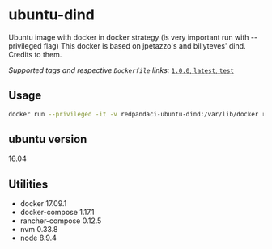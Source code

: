 # ubuntu-dind

Ubuntu image with docker in docker strategy (is very important run with --privileged flag)
This docker is based on jpetazzo's and billyteves' dind. Credits to them.

_Supported tags and respective `Dockerfile` links:_
[`1.0.0`, `latest`, `test`](Dockerfile)

## Usage

```bash
docker run --privileged -it -v redpandaci-ubuntu-dind:/var/lib/docker redpandaci/ubuntu-dind:latest
```

## ubuntu version

16.04

## Utilities

* docker 17.09.1
* docker-compose 1.17.1
* rancher-compose 0.12.5
* nvm 0.33.8
* node 8.9.4
